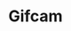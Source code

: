 ---
description: 连续拍照生成gif动画。
layout: post
results:
- primaryGenreName: Photo & Video
  version: '1.0'
  artworkUrl100: http://a1389.phobos.apple.com/us/r30/Purple/v4/8f/1f/dd/8f1fdddc-1cfe-fdce-228c-397fbda8898f/mzl.nhcnwzkp.png
  trackViewUrl: https://itunes.apple.com/cn/app/gifcam/id674433852?mt=8&uo=4
  artworkUrl60: http://a1274.phobos.apple.com/us/r30/Purple4/v4/0c/f0/58/0cf058de-1299-7888-19f5-64618ac91d91/icon-57.png
  minimumOsVersion: '6.0'
  sellerName: Plimse SAS
  supportedDevices:
  - iPhone-3GS
  - iPad2Wifi
  - iPhone5s
  - iPodTouchFifthGen
  - iPhone4
  - iPadThirdGen
  - iPhone5c
  - iPadThirdGen4G
  - iPodTouchourthGen
  - iPadMini
  - iPhone4S
  - iPad23G
  - iPadFourthGen4G
  - iPadMini4G
  - iPhone5
  - iPadFourthGen
  genres:
  - 摄影与录像
  - 娱乐
  trackName: Gifcam
  description: Gifcam is the most simple gif generator for your device!
  price: 0
  trackId: 674433852
  releaseDate: '2014-07-16T07:00:00Z'
  screenshotUrls:
  - http://a1.mzstatic.com/us/r30/Purple/v4/e5/8c/32/e58c32c5-92fb-2708-8269-7b69dc9323f8/screen1136x1136.jpeg
  artistViewUrl: https://itunes.apple.com/cn/artist/plimse-sas/id452672291?uo=4
  primaryGenreId: 6008
  kind: software
  fileSizeBytes: '4232855'
  bundleId: com.plimse.gifcam
  trackContentRating: 4+
  artistName: Plimse SAS
  trackCensoredName: Gifcam
  isGameCenterEnabled: false
  contentAdvisoryRating: 4+
  languageCodesISO2A:
  - EN
  features:
  - iosUniversal
  wrapperType: software
  artworkUrl512: http://a1389.phobos.apple.com/us/r30/Purple/v4/8f/1f/dd/8f1fdddc-1cfe-fdce-228c-397fbda8898f/mzl.nhcnwzkp.png
  formattedPrice: 免费
  artistId: 452672291
  genreIds:
  - '6008'
  - '6016'
  currency: CNY
  ipadScreenshotUrls:
  - http://a3.mzstatic.com/us/r30/Purple/v4/c6/cb/d4/c6cbd41a-f01f-c73b-90fe-171b3224a125/screen480x480.jpeg
category: 摄影与录像
tags: tag1
resultCount: 1
title: Gifcam

---